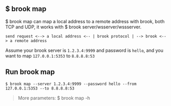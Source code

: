 ## $ brook map

$ brook map can map a local address to a remote address with brook, both TCP and UDP, it works with $ brook server/wsserver/wssserver.

```
send request <--> a local address <-- | brook protocol | --> brook <--> a remote address
```

Assume your brook server is `1.2.3.4:9999` and password is `hello`, and you want to map `127.0.0.1:5353` to `8.8.8.8:53`

## Run brook map

```
$ brook map --server 1.2.3.4:9999 --password hello --from 127.0.0.1:5353 --to 8.8.8.8:53
```

> More parameters: $ brook map -h


